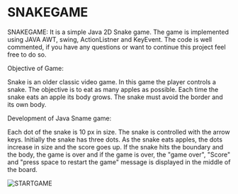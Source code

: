# SNAKEGAME
SNAKEGAME:
It is a simple Java 2D Snake game. The game is implemented using  JAVA AWT, swing, ActionListner and KeyEvent.
The code is well commented, if you have any questions or want to continue this project feel free to do so.


Objective of Game:

Snake is an older classic video game. In this game the player controls a snake. The objective is to eat as many apples as possible. Each time the snake eats an apple its body grows. The snake must avoid the border and its own body.

Development of Java Sname game:

Each dot of the snake is 10 px in size. The snake is controlled with the arrow keys. Initially the snake has three dots. As the snake eats apples, the dots increase in size and the score goes up. If the snake hits the boundary and the body, the game is over and if the game is over, the "game over", "Score" and "press space to restart the game" message is displayed in the middle of the board.


![STARTGAME](https://github.com/jassycoder/SNAKEGAME/assets/139113439/d1c4e910-e26f-4fd9-95c4-d8fef3fd5778)

